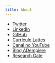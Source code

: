 ```yaml
---
title: About
---
```


<ul>
<li><a href="https://twitter.com/fxavier8791" target="_blank">Twitter</a></li>
<li><a href="https://br.linkedin.com/pub/fernando-xavier/b8/466/3b4" target="_blank">LinkedIn</a></li>
<li><a href="https://github.com/professorxavier" target="_blank">GitHub</a></li>
<li><a href="http://lattes.cnpq.br/6644552602614357" target="_blank">Curr&iacute;culo Lattes</a></li>
<li><a href="https://www.youtube.com/user/fernandoxavier" target="_blank">Canal no YouTube</a></li>
<li><a href="https://adempierebr.blogspot.com.br/" target="_blank">Blog ADempiere</a></li>
<!--<li><a href="http://rfidbr.com.br/" target="_blank">Portal RFID</a></li>-->
<li><a href="https://www.researchgate.net/profile/Fernando_Xavier" target="_blank">Research Gate</a></li>
</ul>
